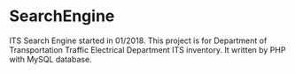 # SearchEngine
ITS Search Engine started in 01/2018. This project is for Department of Transportation Traffic Electrical Department ITS inventory. It written by PHP with MySQL database.  
